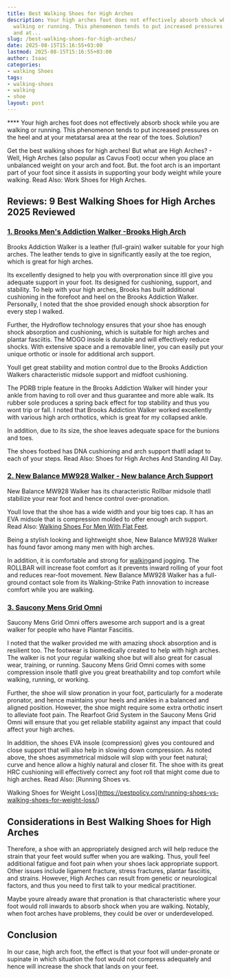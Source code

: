 ```yaml
---
title: Best Walking Shoes for High Arches
description: Your high arches foot does not effectively absorb shock while you are
  walking or running. This phenomenon tends to put increased pressures on the heel
  and at...
slug: /best-walking-shoes-for-high-arches/
date: 2025-08-15T15:16:55+03:00
lastmod: 2025-08-15T15:16:55+03:00
author: Isaac
categories:
- walking Shoes
tags:
- walking-shoes
- walking
- shoe
layout: post
---
```

**** Your high arches foot does not effectively absorb shock while you are walking or running. This phenomenon tends to put increased pressures on the heel and at your metatarsal area at the rear of the toes. Solution?

Get the best walking shoes for high arches! But what are High Arches? - Well, High Arches (also popular as Cavus Foot) occur when you place an unbalanced weight on your arch and foot. But. the foot arch is an important part of your foot since it assists in supporting your body weight while youre walking. Read Also: Work Shoes for High Arches.

##  Reviews: 9 Best Walking Shoes for High Arches 2025 Reviewed

###  [1. Brooks Men's Addiction Walker -Brooks High Arch](https://www.amazon.com/dp/B0012HR2I8/?tag=p-policy-20)

Brooks Addiction Walker is a leather (full-grain) walker suitable for your high arches. The leather tends to give in significantly easily at the toe region, which is great for high arches.

Its excellently designed to help you with overpronation since itll give you adequate support in your foot. Its designed for cushioning, support, and stability. To help with your high arches, Brooks has built additional cushioning in the forefoot and heel on the Brooks Addiction Walker. Personally, I noted that the shoe provided enough shock absorption for every step I walked.

Further, the Hydroflow technology ensures that your shoe has enough shock absorption and cushioning, which is suitable for high arches and plantar fasciitis. The MOGO insole is durable and will effectively reduce shocks. With extensive space and a removable liner, you can easily put your unique orthotic or insole for additional arch support.

Youll get great stability and motion control due to the Brooks Addiction Walkers characteristic midsole support and midfoot cushioning.

The PDRB triple feature in the Brooks Addiction Walker will hinder your ankle from having to roll over and thus guarantee and more able walk. Its rubber sole produces a spring back effect for top stability and thus you wont trip or fall. I noted that Brooks Addiction Walker worked excellently with various high arch orthotics, which is great for my collapsed ankle.

In addition, due to its size, the shoe leaves adequate space for the bunions and toes.

The shoes footbed has DNA cushioning and arch support thatll adapt to each of your steps. Read Also: Shoes for High Arches And Standing All Day.

###  [2. New Balance MW928 Walker - New balance Arch Support](https://www.amazon.com/dp/B01NB9K3XO/?tag=p-policy-20)

New Balance MW928 Walker has its characteristic Rollbar midsole thatll stabilize your rear foot and hence control over-pronation.

Youll love that the shoe has a wide width and your big toes cap. It has an EVA midsole that is compression molded to offer enough arch support. Read Also: [Walking Shoes For Men With Flat Feet](https://pestpolicy.com/best-[walking-shoes](https://pestpolicy.com/best-walking-shoes-for-flat-feet-and-bunions/)-for-men-with-flat-feet/).

Being a stylish looking and lightweight shoe, New Balance MW928 Walker has found favor among many men with high arches.

In addition, it is comfortable and strong for [walking](https://pestpolicy.com/best-walking-shoes-for-lower-back-pain/)and jogging. The ROLLBAR will increase foot comfort as it prevents inward rolling of your foot and reduces rear-foot movement. New Balance MW928 Walker has a full-ground contact sole from its Walking-Strike Path innovation to increase comfort while you are walking.

###  [3. Saucony Mens Grid Omni](https://www.amazon.com/dp/B000I4SA0A/?tag=p-policy-20)

Saucony Mens Grid Omni offers awesome arch support and is a great walker for people who have Plantar Fasciitis.

I noted that the walker provided me with amazing shock absorption and is resilient too. The footwear is biomedically created to help with high arches. The walker is not your regular walking shoe but will also great for casual wear, training, or running. Saucony Mens Grid Omni comes with some compression insole thatll give you great breathability and top comfort while walking, running, or working.

Further, the shoe will slow pronation in your foot, particularly for a moderate pronator, and hence maintains your heels and ankles in a balanced and aligned position. However, the shoe might require some extra orthotic insert to alleviate foot pain. The Rearfoot Grid System in the Saucony Mens Grid Omni will ensure that you get reliable stability against any impact that could affect your high arches.

In addition, the shoes EVA insole (compression) gives you contoured and close support that will also help in slowing down compression. As noted above, the shoes asymmetrical midsole will slop with your feet natural; curve and hence allow a highly natural and closer fit. The shoe with its great HRC cushioning will effectively correct any foot roll that might come due to high arches. Read Also: [Running Shoes vs.

Walking Shoes for Weight Loss](https://pestpolicy.com/running-shoes-vs-walking-shoes-for-weight-loss/)

##  Considerations in Best Walking Shoes for High Arches

Therefore, a shoe with an appropriately designed arch will help reduce the strain that your feet would suffer when you are walking. Thus, youll feel additional fatigue and foot pain when your shoes lack appropriate support. Other issues include ligament fracture, stress fractures, plantar fasciitis, and strains. However, High Arches can result from genetic or neurological factors, and thus you need to first talk to your medical practitioner.

Maybe youre already aware that pronation is that characteristic where your foot would roll inwards to absorb shock when you are walking. Notably, when foot arches have problems, they could be over or underdeveloped.

##  Conclusion

In our case, high arch foot, the effect is that your foot will under-pronate or supinate in which situation the foot would not compress adequately and hence will increase the shock that lands on your feet.
